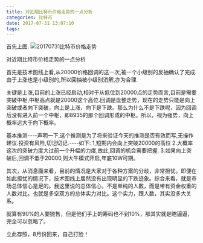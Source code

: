 ```yaml
---
title: 对近期比特币价格走势的一点分析
categories: 比特币
date: 2017-07-31 13:07:10
tags:
---
```

首先上图.
![20170731比特币价格走势](/img/20170731-001.jpg)  

对近期比特币价格走势的一点分析

首先是技术图线上看,从20000价格回调的这一次,被一个小级别的反抽确认了完成.由于上涨也是小级别的,所以回抽被小级别消解,亦为合理.

关键是上涨,目前的上涨已经启动,相对于从低位到20000点的走势而言,目前是需要突破中枢,中枢高点就是20000这个高位.回调是盘整走势，现在的走势只能是向上突破或者向下突破，向上是上涨，向下是下跌。那么为什么不是下跌呢，因为回调后没有进入前一个中枢，即8935的那个回调形成的中枢。所以，视为强势，向上概率远大于向下概率。

基本推测----声明一下,这个推测是为了将来验证今天的推测是否有效而写,无操作建议.投资有风险,切记切记.----如下:
1,短期内会向上突破20000的高位
2.大概率这次的突破力度大过前一个升幅的力度,故此,回调的机会需要把握.
3.如果向上突破后,回调不低于20000,则大牛模式开启,年底10W可期。

其次，从消息面来看，目前的情况是大家对于各种方案的分歧，非常担忧。即便在如此担忧的情况下，技术图线上居然没有出现明显的下跌迹象。综合来看，就是市场总体信心是足的。我这里说的总体信心，不是单纯的人数，而是带有资金权重的人数对比。也就是多空双方的总体实力对比。这个实力，跟人数，其实没多大关系。

就算有90%的人要抛售，但是他们手上的筹码也不到10%，那其实就是瞎逼逼，完全可以忽略了。

立此存照，8月份回来，自己打脸！
